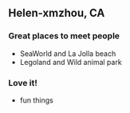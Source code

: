 ## Helen-xmzhou, CA

### Great places to meet people
- SeaWorld and La Jolla beach
- Legoland and Wild animal park

### Love it!
- fun things
